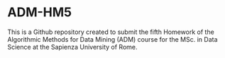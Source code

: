 # ADM-HM5
This is a Github repository created to submit the fifth Homework of the Algorithmic Methods for Data Mining (ADM) course for the MSc. in Data Science at the Sapienza University of Rome.
